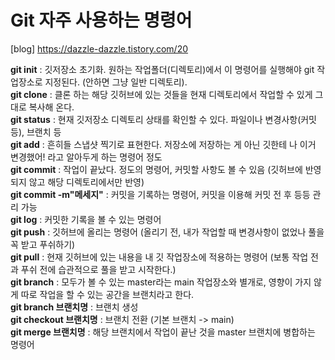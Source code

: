 # Git 자주 사용하는 명령어
   
[blog] https://dazzle-dazzle.tistory.com/20

**git init** : 깃저장소 초기화. 원하는 작업폴더(디렉토리)에서 이 명령어를 실행해야 git 작업장소로 지정된다. (안하면 그냥 일반 디렉토리).  
**git clone** : 클론 하는 해당 깃허브에 있는 것들을 현재 디렉토리에서 작업할 수 있게 그대로 복사해 온다.   
**git status** : 현재 깃저장소 디렉토리 상태를 확인할 수 있다. 파일이나 변경사항(커밋 등), 브랜치 등   
**git add** : 흔히들 스냅샷 찍기로 표현한다. 저장소에 저장하는 게 아닌 깃한테 나 이거 변경했어! 라고 알아두게 하는 명령어 정도   
**git commit** : 작업이 끝났다. 정도의 명령어, 커밋할 사항도 볼 수 있음 (깃허브에 반영되지 않고 해당 디렉토리에서만 반영)   
**git commit -m"메세지"** : 커밋을 기록하는 명령어, 커밋을 이용해 커밋 전 후 등등 관리 가능   
**git log** : 커밋한 기록을 볼 수 있는 명령어   
**git push** : 깃허브에 올리는 명령어 (올리기 전, 내가 작업할 때 변경사항이 없었나 풀을 꼭 받고 푸쉬하기)   
**git pull** : 현재 깃허브에 있는 내용을 내 깃 작업장소에 적용하는 명령어 (보통 작업 전과 푸쉬 전에 습관적으로 풀을 받고 시작한다.)   
**git branch** : 모두가 볼 수 있는 master라는 main 작업장소와 별개로, 영향이 가지 않게 따로 작업을 할 수 있는 공간을 브랜치라고 한다.   
**git branch 브랜치명** : 브랜치 생성   
**git checkout 브랜치명** : 브랜치 전환 (기본 브랜치 -> main)   
**git merge 브랜치명** : 해당 브랜치에서 작업이 끝난 것을 master 브랜치에 병합하는 명령어     
